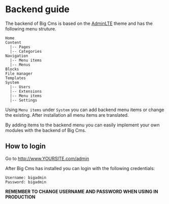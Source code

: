# Backend guide

The backend of Big Cms is based on the [AdminLTE](https://github.com/almasaeed2010/AdminLTE) theme and has the following
menu struture.

```
Home
Content
  |-- Pages
  |-- Categories
Navigation
  |-- Menu items
  |-- Menus
Blocks
File manager
Templates
System
  |-- Users
  |-- Extensions
  |-- Menu items
  |-- Settings
```

Using `Menu items` under `System` you can add backend menu items or change the existing. After installation all
menu items are translated.

By adding items to the backend menu you can easily implement your own modules with the backend of Big Cms.


## How to login

Go to http://www.YOURSITE.com/admin

After Big Cms has installed you can login with the following credentials:

~~~
Username: bigadmin
Password: bigadmin
~~~

**REMEMBER TO CHANGE USERNAME AND PASSWORD WHEN USING IN PRODUCTION**

